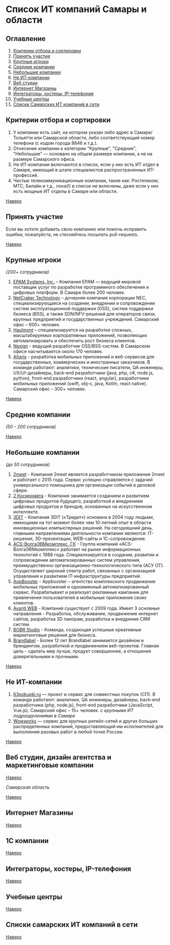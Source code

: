 # Список ИТ компаний Самары и области

## Оглавление
1. [Критерии отбора и сортировки](#Критерии-отбора-и-сортировки)
1. [Принять участие](#Принять-участие)
1. [Крупные игроки](#Крупные-игроки)
1. [Средние компании](#Средние-компании)
1. [Небольшие компании](#Небольшие-компании)
1. [Не ИТ-компании](#Не-ИТ-компании)
1. [Веб студии](#Веб-студии-дизайн-агентства-и-маркетинговые-компании)
1. [Интернет Магазины](#Интернет-Магазины)
1. [Интеграторы, хостеры, IP-телефония](#Интеграторы-хостеры-ip-телефония)
1. [Учебные центры](#Учебные-центры)
1. [Списки Самарских ИТ компаний в сети](#Списки-саратовских-ИТ-компаний-в-сети)


## Критерии отбора и сортировки
1. У компании есть сайт, на котором указан либо адрес в Самаре/Тольятти или Самарской области, либо соответствующий номер телефона (с кодом города 8846 и т.д.).
1. Отнесение компании к категории "Крупные", "Средние", "Небольшие" — основано на *общем* размере компании, а не на размере Самарского офиса.
1. Не ИТ-компании включаются в список, если у них есть ИТ отдел в Самаре, имеющий в штате специалистов распространенных ИТ-профессий.
1. Чистые телекоммуникационные компании, такие как: Ростелеком, МТС, Билайн и т.д., пока(!) в список не включены, даже если у них есть мощные ИТ отделы в Самаре или области.

[Наверх](#Оглавление)


## Принять участие
Если вы хотите добавить свою компанию или помочь исправить ошибки, пожалуйста, не стесняйтесь посылать pull-requests.

[Наверх](#Оглавление)


## Крупные игроки
_(200+ сотрудников)_
1. [EPAM Systems, Inc.](https://www.epam.com/) – Компания EPAM — ведущий мировой поставщик услуг по разработке программного обеспечения и цифровых платформ. В Самаре более 200 человек.
1. [NetCraker Technology](https://www.netcracker.com/) – дочерняя компания корпорации NEC, специализирующаяся на создании, внедрении и сопровождении систем эксплуатационной поддержки (OSS), систем поддержки бизнеса (BSS), а также SDN/NFV-решений для операторов связи, крупных предприятий и государственных учреждений. Самарский офис – 600+ человек.
1. [Haulmont](https://www.haulmont.ru/) – специализируется на разработке сложных, масштабируемых корпоративных приложений, позволяющих автоматизировать и обеспечить рост бизнеса клиентов.
1. [Nexign](https://nxweb.nexign-systems.com/) - ведущий разработчик OSS/BSS-систем. В Самарском офисе насчитывается около 170 человек.
1. [Altarix](http://altarix.ru/) - разработка мобильных приложений и веб-сервисов для государственных, коммерческих и иностранных заказчиков. В команде работают: аналитики, технические писатели, QA инженеры, UX/UI-дизайнеры, back-end разработчики (java, php, c#, node.js, python), front-end разработчики (react, angular), разработчики мобильных приложений (swift, obj-c, java, Kotlin, react native). Самарский офис – 300+ человек.

[Наверх](#Оглавление)


## Средние компании
_(50 - 200 сотрудников)_

[Наверх](#Оглавление)


## Небольшие компании
_(до 50 сотрудников)_
1. [2meet](https://2meet.biz/) - Компания 2meet является разработчиком приложения 2meet и работает с 2015 года. Cервис успешно справляется с задачей универсального помощника для организации событий в деловой сфере. 
1. [2 Космонавта](https://2kosmonavta.ru/) - Компания занимается созданием и развитием цифровых продуктов будущего, разработкой и внедрением цифровых продуктов и брендов, основанных на искусственном интеллекте.
1. [3DIT](http://www.3dit.ru/) - Компания 3DIT («Тридит») основана в 2004 году людьми, имеющими на тот момент более чем 10-летний опыт в области инновационных компьютерных решений. На сегодняшний день, главными направлениями деятельности компании являются: IT-решения, 3D-презентации, WEB-сайты и 1С-сопровождение.
1. [ACS-ВолгаЭВМкомплекс, ГК](http://www.acs-group.ru/) - Группа компаний «ACS-ВолгаЭВМкомплекс» работает на рынке информационных технологий с 1988 года. Специализируется в создании, развитии и сопровождении автоматизированных систем управления, преимущественно организационно-технологического типа (АСУ ОТ). Осуществляет широкий спектр работ, связанных с организацией управления и развитием IT-инфраструктуры предприятий.
1. [AppBooster](https://appbooster.com) - Appbooster – агентство комплексного продвижения мобильных приложений и одноименный автоматизированный сервис. Разрабатывает и реализует рекламные кампании для привлечения пользователей в мобильные приложения своих клиентов.
1. [Avanti WEB](http://avanti3d.ru/) - Компания существует с 2009 года. Имеет 3 основные направления - Разработка, обслуживание, продвижение интернет сайтов, разработка 3D панорам, разработка и внедрение CRM систем.
1. [BOBR Studio](http://bobrstudio.ru) - Команда, создающая успешные креативные маркетинговые решения для бизнеса.
1. [Brandlabel](http://brandlabel.co) - Более 12 лет Brandlabel занимается дизайном и брендингом, разработкой и продвижением веб-проектов. Главная цель - сделать мир лучше, продукт совершеннее, а отношения доверительными и прочными.


[Наверх](#Оглавление)


## Не ИТ-компании
1. [63pokupki.ru](https://63pokupki.ru/) — проект и сервис для совместных покупок (СП). В команде работают: аналитики, QA инженеры, дизайнеры, back-end разработчики (php, node.js), front-end разработчики (JavaScript, Vue.js). Самарский офис – 15+ человек.
_с крупными ИТ подразделениями в Самаре_
1. [Wowworks](https://wowworks.ru/) — сервис для крупных ритейл-сетей и других больших распределенных компаний, предоставляющий им исполнителей для выполнения разовых работ в любой точке России.

[Наверх](#Оглавление)


## Веб студии, дизайн агентства и маркетинговые компании

[Наверх](#Оглавление)

_Самарская область_

[Наверх](#Оглавление)


## Интернет Магазины

[Наверх](#Оглавление)


## 1С компании

[Наверх](#Оглавление)


## Интеграторы, хостеры, IP-телефония

[Наверх](#Оглавление)


## Учебные центры

[Наверх](#Оглавление)

## Списки самарских ИТ компаний в сети

[Наверх](#Оглавление)
